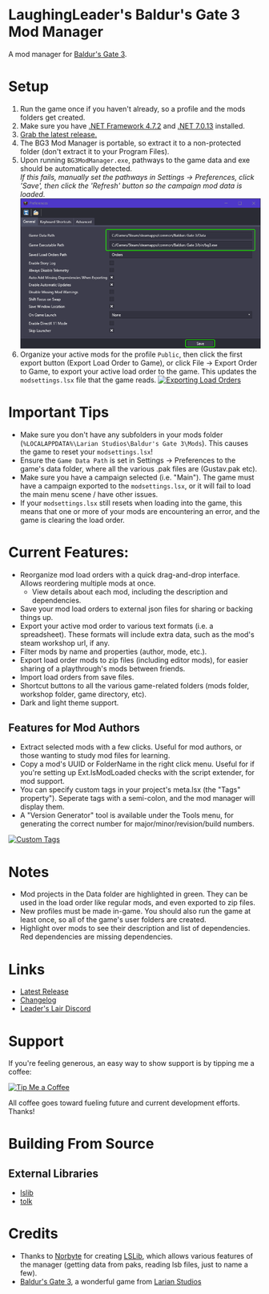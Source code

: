 LaughingLeader's Baldur's Gate 3 Mod Manager
=======

A mod manager for [Baldur's Gate 3](https://store.steampowered.com/app/1086940/Baldurs_Gate_3/).

# Setup

1. Run the game once if you haven't already, so a profile and the mods folders get created.
2. Make sure you have [.NET Framework 4.7.2](https://dotnet.microsoft.com/download/dotnet-framework/net472) and [.NET 7.0.13](https://dotnet.microsoft.com/en-us/download/dotnet/thank-you/runtime-desktop-7.0.13-windows-x64-installer) installed.
3. [Grab the latest release.](https://github.com/LaughingLeader/BG3ModManager/releases/latest/download/BG3ModManager_Latest.zip)
4. The BG3 Mod Manager is portable, so extract it to a non-protected folder (don't extract it to your Program Files).
5. Upon running `BG3ModManager.exe`, pathways to the game data and exe should be automatically detected.  
*If this fails, manually set the pathways in Settings -> Preferences, click 'Save', then click the 'Refresh' button so the campaign mod data is loaded.*  
![Preferences Window](/Screenshots/PreferencesWindow_GameDataPath.png?raw=true "Making sure the Game Data Path is set.")
6. Organize your active mods for the profile `Public`, then click the first export button (Export Load Order to Game), or click File -> Export Order to Game, to export your active load order to the game. This updates the `modsettings.lsx` file that the game reads.
 [![Exporting Load Orders](https://i.imgur.com/m9IBQrj.png)](https://i.imgur.com/m9IBQrjQ.png)

# Important Tips  
* Make sure you don't have any subfolders in your mods folder (`%LOCALAPPDATA%\Larian Studios\Baldur's Gate 3\Mods`). This causes the game to reset your `modsettings.lsx`!
* Ensure the `Game Data Path` is set in Settings -> Preferences to the game's data folder, where all the various .pak files are (Gustav.pak etc).
* Make sure you have a campaign selected (i.e. "Main"). The game must have a campaign exported to the `modsettings.lsx`, or it will fail to load the main menu scene / have other issues.
* If your `modsettings.lsx` still resets when loading into the game, this means that one or more of your mods are encountering an error, and the game is clearing the load order.

# Current Features:

* Reorganize mod load orders with a quick drag-and-drop interface. Allows reordering multiple mods at once.
  * View details about each mod, including the description and dependencies.
* Save your mod load orders to external json files for sharing or backing things up.
* Export your active mod order to various text formats (i.e. a spreadsheet). These formats will include extra data, such as the mod's steam workshop url, if any.
* Filter mods by name and properties (author, mode, etc.).
* Export load order mods to zip files (including editor mods), for easier sharing of a playthrough's mods between friends.
* Import load orders from save files.
* Shortcut buttons to all the various game-related folders (mods folder, workshop folder, game directory, etc).
* Dark and light theme support.

## Features for Mod Authors

* Extract selected mods with a few clicks. Useful for mod authors, or those wanting to study mod files for learning.
* Copy a mod's UUID or FolderName in the right click menu. Useful for if you're setting up Ext.IsModLoaded checks with the script extender, for mod support.
* You can specify custom tags in your project's meta.lsx (the "Tags" property"). Seperate tags with a semi-colon, and the mod manager will display them.
* A "Version Generator" tool is available under the Tools menu, for generating the correct number for major/minor/revision/build numbers.

[![Custom Tags](https://i.imgur.com/bxkVqssl.jpg)](https://i.imgur.com/bxkVqss.png)

# Notes

* Mod projects in the Data folder are highlighted in green. They can be used in the load order like regular mods, and even exported to zip files.
* New profiles must be made in-game. You should also run the game at least once, so all of the game's user folders are created.
* Highlight over mods to see their description and list of dependencies. Red dependencies are missing dependencies.

# Links

* [Latest Release](https://github.com/LaughingLeader/BG3ModManager/releases/latest)
* [Changelog](https://github.com/LaughingLeader/BG3ModManager/wiki/Changelog)
* [Leader's Lair Discord](https://discord.gg/j5gp6MD)

# Support

If you're feeling generous, an easy way to show support is by tipping me a coffee:

[![Tip Me a Coffee](https://i.imgur.com/NkmwXff.png)](https://ko-fi.com/LaughingLeader)

All coffee goes toward fueling future and current development efforts. Thanks!

# Building From Source  
## External Libraries  
* [lslib](https://github.com/Norbyte/lslib)
* [tolk](https://github.com/dkager/tolk)

# Credits

* Thanks to [Norbyte](https://github.com/Norbyte) for creating [LSLib](https://github.com/Norbyte/lslib), which allows various features of the manager (getting data from paks, reading lsb files, just to name a few).
* [Baldur's Gate 3](https://store.steampowered.com/app/1086940/Baldurs_Gate_3/), a wonderful game from [Larian Studios](http://larian.com/)
